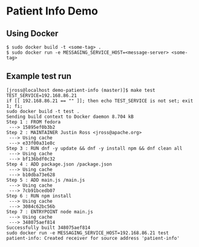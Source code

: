 # Patient Info Demo

## Using Docker

    $ sudo docker build -t <some-tag> .
    $ sudo docker run -e MESSAGING_SERVICE_HOST=<message-server> <some-tag>

## Example test run

    [jross@localhost demo-patient-info (master)]$ make test TEST_SERVICE=192.168.86.21
    if [[ 192.168.86.21 == "" ]]; then echo TEST_SERVICE is not set; exit 1; fi;
    sudo docker build -t test .
    Sending build context to Docker daemon 8.704 kB
    Step 1 : FROM fedora
     ---> 15895ef0b3b2
    Step 2 : MAINTAINER Justin Ross <jross@apache.org>
     ---> Using cache
     ---> e33f00a31e8c
    Step 3 : RUN dnf -y update && dnf -y install npm && dnf clean all
     ---> Using cache
     ---> bf136bdf0c32
    Step 4 : ADD package.json /package.json
     ---> Using cache
     ---> b10dba73e628
    Step 5 : ADD main.js /main.js
     ---> Using cache
     ---> 7cb91bcedb07
    Step 6 : RUN npm install
     ---> Using cache
     ---> 3084c62bc56b
    Step 7 : ENTRYPOINT node main.js
     ---> Using cache
     ---> 348075aef814
    Successfully built 348075aef814
    sudo docker run -e MESSAGING_SERVICE_HOST=192.168.86.21 test
    patient-info: Created receiver for source address 'patient-info'
